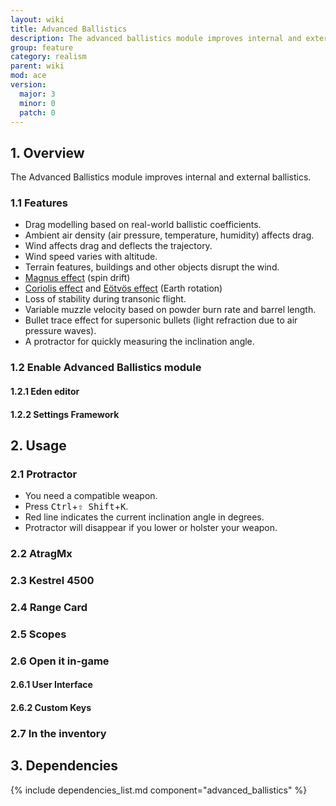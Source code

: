```yaml
---
layout: wiki
title: Advanced Ballistics
description: The advanced ballistics module improves internal and external ballistics.
group: feature
category: realism
parent: wiki
mod: ace
version:
  major: 3
  minor: 0
  patch: 0
---
```


## 1. Overview
The Advanced Ballistics module improves internal and external ballistics.

### 1.1 Features
- Drag modelling based on real-world ballistic coefficients.
- Ambient air density (air pressure, temperature, humidity) affects drag.
- Wind affects drag and deflects the trajectory.
- Wind speed varies with altitude.
- Terrain features, buildings and other objects disrupt the wind.
- [Magnus effect](https://en.wikipedia.org/wiki/Magnus_effect) (spin drift)
- [Coriolis effect](https://en.wikipedia.org/wiki/Coriolis_effect) and [Eötvös effect](https://en.wikipedia.org/wiki/Eotvos_effect) (Earth rotation)
- Loss of stability during transonic flight.
- Variable muzzle velocity based on powder burn rate and barrel length.
- Bullet trace effect for supersonic bullets (light refraction due to air pressure waves).
- A protractor for quickly measuring the inclination angle.

### 1.2 Enable Advanced Ballistics module

#### 1.2.1 Eden editor

#### 1.2.2 Settings Framework

## 2. Usage

### 2.1 Protractor
- You need a compatible weapon.
- Press <kbd>Ctrl</kbd>+<kbd>⇧&nbsp;Shift</kbd>+<kbd>K</kbd>.
- Red line indicates the current inclination angle in degrees.
- Protractor will disappear if you lower or holster your weapon.

### 2.2 AtragMx

### 2.3 Kestrel 4500

### 2.4 Range Card

### 2.5 Scopes

### 2.6 Open it in-game

#### 2.6.1 User Interface

#### 2.6.2 Custom Keys

### 2.7 In the inventory 

## 3. Dependencies

{% include dependencies_list.md component="advanced_ballistics" %}
